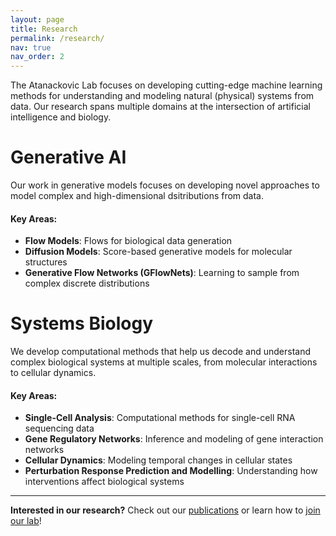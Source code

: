 ```yaml
---
layout: page
title: Research
permalink: /research/
nav: true
nav_order: 2
---
```


The Atanackovic Lab focuses on developing cutting-edge machine learning methods for understanding and modeling natural (physical) systems from data. Our research spans multiple domains at the intersection of artificial intelligence and biology.

# Generative AI

Our work in generative models focuses on developing novel approaches to model complex and high-dimensional dsitributions from data.

#### Key Areas:
- **Flow Models**: Flows for biological data generation
- **Diffusion Models**: Score-based generative models for molecular structures
- **Generative Flow Networks (GFlowNets)**: Learning to sample from complex discrete distributions


# Systems Biology

We develop computational methods that help us decode and understand complex biological systems at multiple scales, from molecular interactions to cellular dynamics.

#### Key Areas:
- **Single-Cell Analysis**: Computational methods for single-cell RNA sequencing data
- **Gene Regulatory Networks**: Inference and modeling of gene interaction networks
- **Cellular Dynamics**: Modeling temporal changes in cellular states
- **Perturbation Response Prediction and Modelling**: Understanding how interventions affect biological systems


---

**Interested in our research?** Check out our [publications](/publications/) or learn how to [join our lab](/join-us/)! 